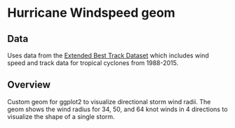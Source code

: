 # Hurricane Windspeed geom

## Data

Uses data from the [Extended Best Track Dataset](http://rammb.cira.colostate.edu/research/tropical_cyclones/tc_extended_best_track_dataset/)
which includes wind speed and track data for tropical cyclones from 1988-2015. 

## Overview

Custom geom for ggplot2 to visualize directional storm wind radii. The geom shows the wind radius for 34, 50, and 64 knot winds
in 4 directions to visualize the shape of a single storm.